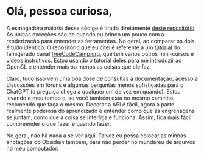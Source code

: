 # Olá, pessoa curiosa,

A esmagadora maioria desse código é tirado diretamente [deste repositório](https://github.com/VictorGordan/opengl-tutorials.git). As únicas exceções são de quando eu brinco um pouco com a renderização para entender as ferramentas. No geral, ao comparar os dois, é tudo idêntico. O repositório que eu citei é referente a um [tutorial](https://youtu.be/45MIykWJ-C4?si=Ce8KMF5eKHwg4E-M) do famigerado canal [freeCodeCamp.org](https://www.youtube.com/@freecodecamp), que tem vários outros mini-cursos e vídeos instrutivos. Estou usando o tutorial deles para me introduzir ao OpenGL e entender mais ou menos as coisas que ele faz.

Claro, tudo isso vem uma boa dose de consultas à documentação, acesso a discussões em fóruns e algumas perguntas menos sofisticadas para o ChatGPT (a preguiça chega a qualquer um de vez em quando). Estou levando o meu tempo e, se você também está no mesmo caminho, recomendo que faça o mesmo. Decorar a API é fácil, agora a parte realmente poderosa do aprendizado é entender como que as engrenagens se juntam, como que a coisa se interliga e funciona. Assim, fica mais fácil compreender o que fazer e quando fazer.

No geral, não há nada a se ver aqui. Talvez eu possa colocar as minhas anotações do Obsidian também, para não perder no mundaréu de arquivos no meu computador.
